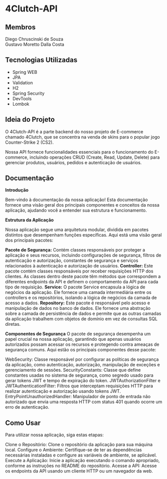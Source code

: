 # 4Clutch-API

## Membros
Diego Chruscinski de Souza  
Gustavo Moretto Dalla Costa

## Tecnologias Utilizadas
- Spring WEB
- JPA
- Validation
- H2
- Spring Security
- DevTools
- Lombok

## Ideia do Projeto
O 4Clutch-API é a parte backend do nosso projeto de E-commerce chamado 4Clutch, que se concentra na venda de skins para o popular jogo Counter-Strike 2 (CS2). 

Nossa API fornece funcionalidades essenciais para o funcionamento do E-commerce, incluindo operações CRUD (Create, Read, Update, Delete) para gerenciar produtos, usuários, pedidos e autenticação de usuários.


## Documentação

**Introdução**

Bem-vindo à documentação da nossa aplicação! Esta documentação fornece uma visão geral dos principais componentes e conceitos da nossa aplicação, ajudando você a entender sua estrutura e funcionamento.

**Estrutura da Aplicação**

Nossa aplicação segue uma arquitetura modular, dividida em pacotes distintos que desempenham funções específicas. Aqui está uma visão geral dos principais pacotes:

**Pacote de Segurança:** Contém classes responsáveis por proteger a aplicação e seus recursos, incluindo configurações de segurança, filtros de autenticação e autorização, constantes de segurança e serviços relacionados à autenticação e autorização de usuários.
**Controller:** Este pacote contém classes responsáveis por receber requisições HTTP dos clientes. As classes dentro deste pacote têm métodos que correspondem a diferentes endpoints da API e definem o comportamento da API para cada tipo de requisição.
**Service:** O pacote Service encapsula a lógica de negócios da aplicação. Ele fornece uma camada intermediária entre os controllers e os repositórios, isolando a lógica de negócios da camada de acesso a dados.
**Repository:** Este pacote é responsável pelo acesso e manipulação de dados no banco de dados. Ele fornece uma abstração sobre a camada de persistência de dados e permite que as outras camadas da aplicação trabalhem com objetos de domínio em vez de consultas SQL diretas.

**Componentes de Segurança**
O pacote de segurança desempenha um papel crucial na nossa aplicação, garantindo que apenas usuários autorizados possam acessar os recursos e protegendo contra ameaças de segurança comuns. Aqui estão os principais componentes desse pacote:

WebSecurity: Classe responsável por configurar as políticas de segurança da aplicação, como autenticação, autorização, manipulação de exceções e gerenciamento de sessões.
SecurityConstants: Classe que define constantes usadas no sistema de segurança, como segredo usado para gerar tokens JWT e tempo de expiração do token.
JWTAuthorizationFilter e JWTAuthenticationFilter: Filtros que interceptam requisições HTTP para realizar autenticação e autorização usando tokens JWT.
EntryPointUnauthorizedHandler: Manipulador de ponto de entrada não autorizado que envia uma resposta HTTP com status 401 quando ocorre um erro de autenticação.


## Como Usar

Para utilizar nossa aplicação, siga estas etapas:

Clone o Repositório: Clone o repositório da aplicação para sua máquina local.
Configure o Ambiente: Certifique-se de ter as dependências necessárias instaladas e configure as variáveis de ambiente, se aplicável.
Execute a Aplicação: Inicie a aplicação executando o comando apropriado, conforme as instruções no README do repositório.
Acesse a API: Acesse os endpoints da API usando um cliente HTTP ou um navegador da web.
